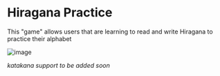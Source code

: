 # Hiragana Practice

This "game" allows users that are learning to read and write Hiragana to practice their alphabet

![image](https://github.com/mwango-phoenix/japanese-practice/assets/67757350/f079f42a-424b-425a-b1de-fdf9a709ecd3)



*katakana support to be added soon*
